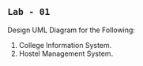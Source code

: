 ## `Lab - 01`

Design UML Diagram for the Following:

1. College Information System.
2. Hostel Management System.